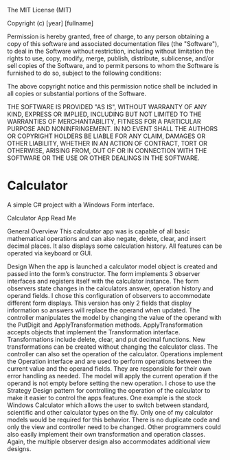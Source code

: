 The MIT License (MIT)

Copyright (c) [year] [fullname]

Permission is hereby granted, free of charge, to any person obtaining a copy
of this software and associated documentation files (the "Software"), to deal
in the Software without restriction, including without limitation the rights
to use, copy, modify, merge, publish, distribute, sublicense, and/or sell
copies of the Software, and to permit persons to whom the Software is
furnished to do so, subject to the following conditions:

The above copyright notice and this permission notice shall be included in all
copies or substantial portions of the Software.

THE SOFTWARE IS PROVIDED "AS IS", WITHOUT WARRANTY OF ANY KIND, EXPRESS OR
IMPLIED, INCLUDING BUT NOT LIMITED TO THE WARRANTIES OF MERCHANTABILITY,
FITNESS FOR A PARTICULAR PURPOSE AND NONINFRINGEMENT. IN NO EVENT SHALL THE
AUTHORS OR COPYRIGHT HOLDERS BE LIABLE FOR ANY CLAIM, DAMAGES OR OTHER
LIABILITY, WHETHER IN AN ACTION OF CONTRACT, TORT OR OTHERWISE, ARISING FROM,
OUT OF OR IN CONNECTION WITH THE SOFTWARE OR THE USE OR OTHER DEALINGS IN THE
SOFTWARE.

# Calculator
A simple C# project with a Windows Form interface.

Calculator App Read Me

General Overview
This calculator app was is capable of all basic mathematical operations and can also negate, 
delete, clear, and insert decimal places. It also displays some calculation history.  All 
features can be operated via keyboard or GUI.

Design
When the app is launched a calculator model object is created and passed into the form’s 
constructor. The form implements 3 observer interfaces and registers itself with the 
calculator instance. The form observers state changes in the calculators answer, operation 
history and operand fields. I chose this configuration of observers to accommodate different 
form displays. This version has only 2 fields that display information so answers will 
replace the operand when updated.
The controller manipulates the model by changing the value of the operand with the PutDigit 
and ApplyTransformation methods. ApplyTransformation accepts objects that implement the 
Transformation interface. Transformations include delete, clear, and put decimal functions. 
New transformations can be created without changing the calculator class.  The controller can 
also set the operation of the calculator. Operations implement the Operation interface and 
are used to perform operations between the current value and the operand fields. They are 
responsible for their own error handling as needed. The model will apply the current 
operation if the operand is not empty before setting the new operation.
I chose to use the Strategy Design pattern for controlling the operation of the calculator 
to make it easier to control the apps features. One example is the stock Windows Calculator 
which allows the user to switch between standard, scientific and other calculator types on the 
fly. Only one of my calculator models would be required for this behavior. There is no 
duplicate code and only the view and controller need to be changed. Other programmers could 
also easily implement their own transformation and operation classes. Again, the multiple 
observer design also accommodates additional view designs.
